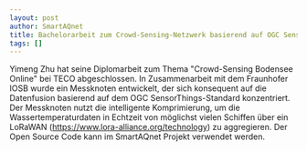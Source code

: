 ```yaml
---
layout: post
author: SmartAQnet
title: Bachelorarbeit zum Crowd-Sensing-Netzwerk basierend auf OGC SensorThings abgeschlossen
tags: []
---
```

Yimeng Zhu hat seine Diplomarbeit zum Thema "Crowd-Sensing Bodensee Online" bei TECO abgeschlossen. In Zusammenarbeit mit dem Fraunhofer IOSB wurde ein Messknoten entwickelt, der sich konsequent auf die Datenfusion basierend auf dem OGC SensorThings-Standard konzentriert. Der Messknoten nutzt die intelligente Komprimierung, um die Wassertemperaturdaten in Echtzeit von möglichst vielen Schiffen über ein LoRaWAN (https://www.lora-alliance.org/technology) zu aggregieren. Der Open Source Code kann im SmartAQnet Projekt verwendet werden.
